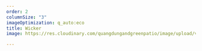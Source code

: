 ```yaml
---
order: 2
columnSize: "3"
imageOptimization: q_auto:eco
title: Wicker
image: https://res.cloudinary.com/quangdungandgreenpatio/image/upload/v1575812567/posts/DSC07344_eyuqrq.png

---
```

